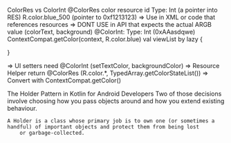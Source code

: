 ColorRes vs ColorInt
	@ColorRes
		color resource id
		Type: Int (a pointer into RES)
		R.color.blue_500 (pointer to 0xf1213123)
	=> Use in XML or code that references resources
	=> DONT USE in API that expects the actual ARGB value (colorText, background)
	@ColorInt:
		Type: Int (0xAAasdqwe)
		ContextCompat.getColor(context, R.color.blue)
val viewList by lazy {
	
}		

=> UI setters need @ColorInt (setTextColor, backgroundColor)
=> Resource Helper return @ColorRes (R.color.*, TypedArray.getColorStateList())
=> Convert with ContextCompat.getColor()
		

The Holder Pattern in Kotlin for Android Developers
 	Two of those decisions involve choosing how you pass objects around and how you extend existing behaviour.

	A Holder is a class whose primary job is to own one (or sometimes a handful) of important objects and protect them from being lost 
		or garbage‑collected.